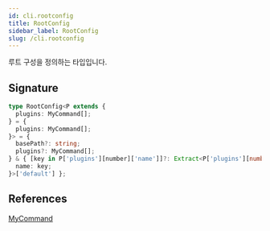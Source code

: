```yaml
---
id: cli.rootconfig
title: RootConfig
sidebar_label: RootConfig
slug: /cli.rootconfig
---
```






루트 구성을 정의하는 타입입니다.

## Signature

```typescript
type RootConfig<P extends {
  plugins: MyCommand[];
} = {
  plugins: MyCommand[];
}> = {
  basePath?: string;
  plugins?: MyCommand[];
} & { [key in P['plugins'][number]['name']]?: Extract<P['plugins'][number], {
  name: key;
}>['default'] };
```
## References
 [MyCommand](./cli.mycommand)

